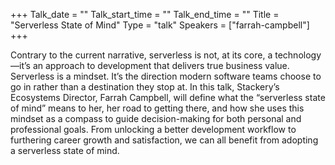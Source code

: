 +++
Talk_date = ""
Talk_start_time = ""
Talk_end_time = ""
Title = "Serverless State of Mind"
Type = "talk"
Speakers = ["farrah-campbell"]
+++

Contrary to the current narrative, serverless is not, at its core, a technology—it’s an approach to development that delivers true business value. Serverless is a mindset. It’s the direction modern software teams choose to go in rather than a destination they stop at. In this talk, Stackery’s Ecosystems Director, Farrah Campbell, will define what the “serverless state of mind” means to her, her road to getting there, and how she uses this mindset as a compass to guide decision-making for both personal and professional goals. From unlocking a better development workflow to furthering career growth and satisfaction, we can all benefit from adopting a serverless state of mind.
